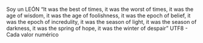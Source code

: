 Soy un LEÓN
“It was the best of times, it was the worst of times, 
it was the age of wisdom, it was the age of foolishness, 
it was the epoch of belief, it was the epoch of incredulity, 
it was the season of light, it was the season of darkness, 
it was the spring of hope, it was the winter of despair”
    UTF8 - Cada valor numérico 